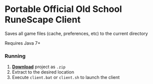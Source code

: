 # Portable Official Old School RuneScape Client

Saves all game files (cache, preferences, etc) to the current directory

Requires Java 7+

### Running

1. [**Download**](https://github.com/RuneStar/official-client-portable/archive/master.zip) project as `.zip`
2. Extract to the desired location
3. Execute `client.bat` or `client.sh` to launch the client